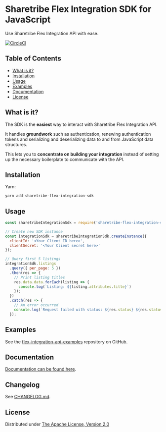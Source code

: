# Sharetribe Flex Integration SDK for JavaScript

Use Sharetribe Flex Integration API with ease.

[![CircleCI](https://circleci.com/gh/sharetribe/flex-integration-sdk-js.svg?style=svg&circle-token=5d118cf6f162884ba97e421c29c94f5c848ba28a)](https://circleci.com/gh/sharetribe/flex-integration-sdk-js)

## Table of Contents

* [What is it?](#what-is-it)
* [Installation](#installation)
* [Usage](#usage)
* [Examples](#examples)
* [Documentation](#documentation)
* [License](#license)

## What is it?

The SDK is the **easiest** way to interact with Sharetribe Flex Integration API.

It handles **groundwork** such as authentication, renewing authentication tokens
and serializing and deserializing data to and from JavaScript data structures.

This lets you to **concentrate on building your integration** instead
of setting up the necessary boilerplate to communicate with the API.

## Installation

Yarn:

```sh
yarn add sharetribe-flex-integration-sdk
```

## Usage

```js
const sharetribeIntegrationSdk = require('sharetribe-flex-integration-sdk');

// Create new SDK instance
const integrationSdk = sharetribeIntegrationSdk.createInstance({
  clientId: '<Your Client ID here>',
  clientSecret: '<Your Client secret here>'
});

// Query first 5 listings
integrationSdk.listings
  .query({ per_page: 5 })
  .then(res => {
    // Print listing titles
    res.data.data.forEach(listing => {
      console.log(`Listing: ${listing.attributes.title}`)
    });
  })
  .catch(res => {
    // An error occurred
    console.log(`Request failed with status: ${res.status} ${res.statusText}`);
  });
```

## Examples

See the
[flex-integration-api-examples](https://github.com/sharetribe/flex-integration-api-examples)
repository on GitHub.

## Documentation

[Documentation can be found
here](https://sharetribe.github.io/flex-integration-sdk-js/).

## Changelog

See
[CHANGELOG.md](https://github.com/sharetribe/flex-integration-sdk-js/blob/master/CHANGELOG.md).

## License

Distributed under [The Apache License, Version
2.0](https://github.com/sharetribe/flex-integration-sdk-js/tree/master/LICENSE)
